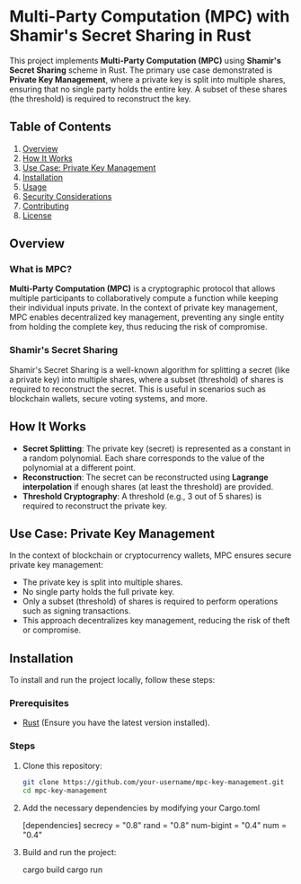 # Multi-Party Computation (MPC) with Shamir's Secret Sharing in Rust

This project implements **Multi-Party Computation (MPC)** using **Shamir's Secret Sharing** scheme in Rust. The primary use case demonstrated is **Private Key Management**, where a private key is split into multiple shares, ensuring that no single party holds the entire key. A subset of these shares (the threshold) is required to reconstruct the key.

## Table of Contents

1. [Overview](#overview)
2. [How It Works](#how-it-works)
3. [Use Case: Private Key Management](#use-case-private-key-management)
4. [Installation](#installation)
5. [Usage](#usage)
6. [Security Considerations](#security-considerations)
7. [Contributing](#contributing)
8. [License](#license)

## Overview

### What is MPC?
**Multi-Party Computation (MPC)** is a cryptographic protocol that allows multiple participants to collaboratively compute a function while keeping their individual inputs private. In the context of private key management, MPC enables decentralized key management, preventing any single entity from holding the complete key, thus reducing the risk of compromise.

### Shamir's Secret Sharing
Shamir's Secret Sharing is a well-known algorithm for splitting a secret (like a private key) into multiple shares, where a subset (threshold) of shares is required to reconstruct the secret. This is useful in scenarios such as blockchain wallets, secure voting systems, and more.

## How It Works

- **Secret Splitting**: The private key (secret) is represented as a constant in a random polynomial. Each share corresponds to the value of the polynomial at a different point.
- **Reconstruction**: The secret can be reconstructed using **Lagrange interpolation** if enough shares (at least the threshold) are provided.
- **Threshold Cryptography**: A threshold (e.g., 3 out of 5 shares) is required to reconstruct the private key.

## Use Case: Private Key Management

In the context of blockchain or cryptocurrency wallets, MPC ensures secure private key management:
- The private key is split into multiple shares.
- No single party holds the full private key.
- Only a subset (threshold) of shares is required to perform operations such as signing transactions.
- This approach decentralizes key management, reducing the risk of theft or compromise.

## Installation

To install and run the project locally, follow these steps:

### Prerequisites
- [Rust](https://www.rust-lang.org/tools/install) (Ensure you have the latest version installed).

### Steps
1. Clone this repository:

   ```bash
   git clone https://github.com/your-username/mpc-key-management.git
   cd mpc-key-management

2. Add the necessary dependencies by modifying your Cargo.toml

    [dependencies]
    secrecy = "0.8"
    rand = "0.8"
    num-bigint = "0.4"
    num = "0.4"


3. Build and run the project:

    cargo build
    cargo run
